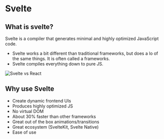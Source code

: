 # Svelte

## What is svelte?
Svelte is a compiler that generates minimal and highly optimized JavaScript code.

* Svelte works a bit different than traditional frameworks, but does a lo of the same things. It is often called a frameworks.
* Svelte compiles everything down to pure JS.

![Svelte vs React](image.png)

## Why use Svelte

* Create dynamic frontend UIs
* Produces highly optimized JS
* No virtual DOM
* About 30% faster than other frameworks
* Great out of the box animations/transitions
* Great ecosystem (SvelteKit, Svelte Native)
* Ease of use